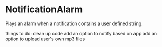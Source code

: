 # NotificationAlarm

Plays an alarm when a notification contains a user defined string.

things to do:
clean up code
add an option to notify based on app
add an option to upload user's own mp3 files
